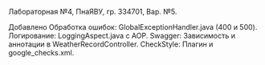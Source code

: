 
Лабораторная №4, ПнаЯВУ, гр. 334701, Вар. №5.

Добавлено
Обработка ошибок: GlobalExceptionHandler.java (400 и 500).
Логирование: LoggingAspect.java с AOP.
Swagger: Зависимость и аннотации в WeatherRecordController.
CheckStyle: Плагин и google_checks.xml.
